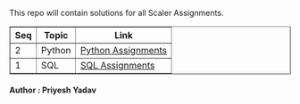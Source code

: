<html>
    <body>
        <p>This repo will contain solutions for all Scaler Assignments.</p>
        <table border="1">
            <tr>
                <th>Seq</th>
                <th>Topic</th>
                <th>Link</th>
            </tr>
            <tr>
                <td>2</td>
                <td>Python</td>
                <td><a href="https://github.com/priyeshyadav/scaler_Assignments/tree/main/Python" target="_blank">Python Assignments</a></td>
            </tr>
            <tr>
                <td>1</td>
                <td>SQL</td>
                <td><a href="https://github.com/priyeshyadav/scaler_Assignments/tree/main/SQL" target="_blank">SQL Assignments</a></td>
            </tr>
        </table>
        <h4> Author : Priyesh Yadav</h4>
    </body>
</html>

